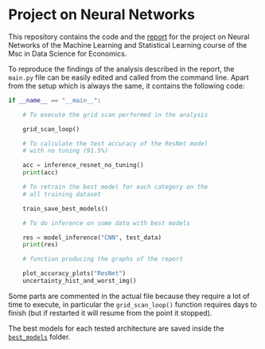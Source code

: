 # Project on Neural Networks

This repository contains the code and the [report](https://github.com/Tortar/ML_project/blob/main/ML_report.pdf) 
for the project on Neural Networks of the Machine Learning and Statistical Learning course of the Msc in Data Science 
for Economics.

To reproduce the findings of the analysis described in the report, the `main.py` file 
can be easily edited and called from the command line. Apart from the setup which is
always the same, it contains the following code:

```python
if __name__ == "__main__":

    # To execute the grid scan performed in the analysis

    grid_scan_loop()

    # To calculate the test accuracy of the ResNet model 
    # with no tuning (91.5%) 

    acc = inference_resnet_no_tuning()
    print(acc)

    # To retrain the best model for each category on the 
    # all training dataset  

    train_save_best_models()

    # To do inference on some data with best models

    res = model_inference("CNN", test_data)
    print(res)

    # function producing the graphs of the report 

    plot_accuracy_plots("ResNet")
    uncertainty_hist_and_worst_img()
```

Some parts are commented in the actual file because they require a lot of
time to execute, in particular the `grid_scan_loop()` function requires days to finish
(but if restarted it will resume from the point it stopped).

The best models for each tested architecture are saved inside the [`best_models`](https://github.com/Tortar/ML_project/tree/main/best_models) folder.
